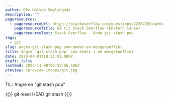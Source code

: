 ```yaml
---
author: Ole Halvor Smylingsås
description: ""
pageresources:
  - pageresourceUrl: https://stackoverflow.com/questions/22207256/undo-git-stash-pop-that-results-in-merge-conflict
    pageresourceTitle: Gå til Stack Overflow (Ekstern lenke)
    pageresourceText: Stack Overflow - Undo git stash pop
tags:
  - git
slug: angre-git-stash-pop-som-ender-en-mergekonflikt
title: Angre 'git stash pop' som ender i en mergekonflikt
date: 2020-04-01T19:51:01.000Z
draft: false
lastmod: 2023-11-08T06:53:56.596Z
preview: /preview-images/git.jpg
---
```


TIL: Angre en "git stash pop"

<!--more-->
{{<highlight bash>}}
git reset HEAD
git stash
{{</highlight>}}
